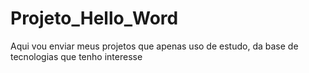 # Projeto_Hello_Word
Aqui vou enviar meus projetos que apenas uso de estudo, da base de tecnologias que tenho interesse
